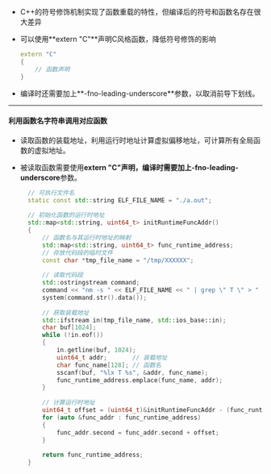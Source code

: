 * C++的符号修饰机制实现了函数重载的特性，但编译后的符号和函数名存在很大差异

* 可以使用**extern "C"**声明C风格函数，降低符号修饰的影响

  ```cpp
  extern "C"
  {
      // 函数声明
  }
  ```

* 编译时还需要加上**-fno-leading-underscore**参数，以取消前导下划线。

---

#### 利用函数名字符串调用对应函数

* 读取函数的装载地址，利用运行时地址计算虚拟偏移地址，可计算所有全局函数的虚拟地址。

* 被读取函数需要使用**extern "C"**声明，编译时需要加上**-fno-leading-underscore**参数。

  ```cpp
    // 可执行文件名
    static const std::string ELF_FILE_NAME = "./a.out";
    
    // 初始化函数的运行时地址
    std::map<std::string, uint64_t> initRuntimeFuncAddr()
    {
        // 函数名与其运行时地址的映射
        std::map<std::string, uint64_t> func_runtime_address;
        // 存放代码段的临时文件
        const char *tmp_file_name = "/tmp/XXXXXX";
    
        // 读取代码段
        std::ostringstream command;
        command << "nm -s " << ELF_FILE_NAME << " | grep \" T \" > " << tmp_file_name;
        system(command.str().data());
    
        // 获取装载地址
        std::ifstream in(tmp_file_name, std::ios_base::in);
        char buf[1024];
        while (!in.eof())
        {
            in.getline(buf, 1024);
            uint64_t addr;       // 装载地址
            char func_name[128]; // 函数名
            sscanf(buf, "%lx T %s", &addr, func_name);
            func_runtime_address.emplace(func_name, addr);
        }
    
        // 计算运行时地址
        uint64_t offset = (uint64_t)&initRuntimeFuncAddr - (func_runtime_address["initRuntimeFuncAddr"]); // 偏移地址
        for (auto &func_addr : func_runtime_address)
        {
            func_addr.second = func_addr.second + offset;
        }
    
        return func_runtime_address;
    }
  ```



